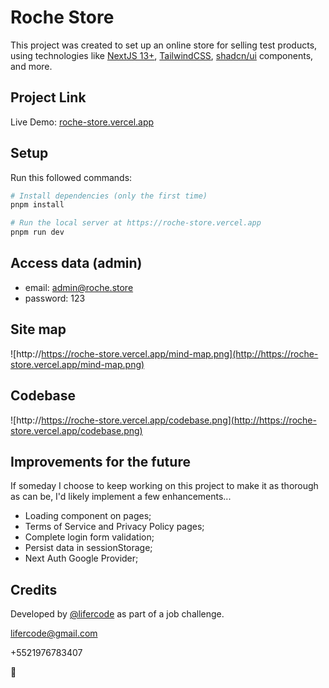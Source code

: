 # Roche Store

This project was created to set up an online store for selling test products, using technologies like [NextJS 13+](https://nextjs.org/), [TailwindCSS](https://tailwindui.com/), [shadcn/ui](https://ui.shadcn.com/) components, and more.

## Project Link

Live Demo: [roche-store.vercel.app](https://roche-store.vercel.app)

## Setup

Run this followed commands:

```bash
# Install dependencies (only the first time)
pnpm install

# Run the local server at https://roche-store.vercel.app
pnpm run dev

```

## Access data (admin)

- email: admin@roche.store
- password: 123

## Site map

![http://https://roche-store.vercel.app/mind-map.png](http://https://roche-store.vercel.app/mind-map.png)

## Codebase

![http://https://roche-store.vercel.app/codebase.png](http://https://roche-store.vercel.app/codebase.png)

## Improvements for the future

If someday I choose to keep working on this project to make it as thorough as can be, I'd likely implement a few enhancements...

- Loading component on pages;
- Terms of Service and Privacy Policy pages;
- Complete login form validation;
- Persist data in sessionStorage;
- Next Auth Google Provider;

## Credits

Developed by [@lifercode](https://lifercode.dev/) as part of a job challenge.

lifercode@gmail.com

+5521976783407

🖖